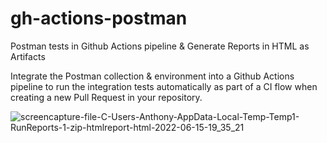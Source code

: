 # gh-actions-postman

Postman tests in Github Actions pipeline & Generate Reports in HTML as Artifacts

Integrate the Postman collection & environment into a Github Actions pipeline to run the integration tests automatically as part of a CI flow when creating a new Pull Request in your repository.

![screencapture-file-C-Users-Anthony-AppData-Local-Temp-Temp1-RunReports-1-zip-htmlreport-html-2022-06-15-19_35_21](https://user-images.githubusercontent.com/99248117/173818190-38815c47-4d49-4b10-a79c-ab3b8b5039c4.png)
